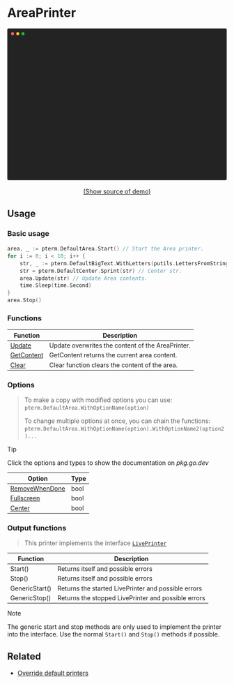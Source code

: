 # AreaPrinter

![AreaPrinter Example](https://raw.githubusercontent.com/pterm/pterm/master/_examples/area/animation.svg)

<p align="center"><a href="https://github.com/pterm/pterm/blob/master/_examples/area/main.go" target="_blank">(Show source of demo)</a></p>


## Usage

### Basic usage

```go
area, _ := pterm.DefaultArea.Start() // Start the Area printer.
for i := 0; i < 10; i++ {
    str, _ := pterm.DefaultBigText.WithLetters(putils.LettersFromString(time.Now().Format("15:04:05"))).Srender() // Save current time in str.
    str = pterm.DefaultCenter.Sprint(str) // Center str.
    area.Update(str) // Update Area contents.
    time.Sleep(time.Second)
}
area.Stop()
```
### Functions

|Function|Description|
|--------|-----------|
|[Update](https://pkg.go.dev/github.com/pterm/pterm#AreaPrinter.Update)|Update overwrites the content of the AreaPrinter.|
|[GetContent](https://pkg.go.dev/github.com/pterm/pterm#AreaPrinter.GetContent)|GetContent returns the current area content.|
|[Clear](https://pkg.go.dev/github.com/pterm/pterm#AreaPrinter.Clear)|Clear function clears the content of the area.|

### Options

> To make a copy with modified options you can use:
> `pterm.DefaultArea.WithOptionName(option)`
>
> To change multiple options at once, you can chain the functions:
> `pterm.DefaultArea.WithOptionName(option).WithOptionName2(option2)...`

> [!TIP]
> Click the options and types to show the documentation on _pkg.go.dev_

|Option|Type|
|------|----|
|[RemoveWhenDone](https://pkg.go.dev/github.com/pterm/pterm#AreaPrinter.RemoveWhenDone)|bool|
|[Fullscreen](https://pkg.go.dev/github.com/pterm/pterm#AreaPrinter.Fullscreen)|bool|
|[Center](https://pkg.go.dev/github.com/pterm/pterm#AreaPrinter.Center)|bool|

### Output functions
> This printer implements the interface [`LivePrinter`](https://github.com/pterm/pterm/blob/master/interface_live_printer.go)

|Function|Description|
|------|---------|
|Start()|Returns itself and possible errors|
|Stop()|Returns itself and possible errors|
|GenericStart()|Returns the started LivePrinter and possible errors|
|GenericStop()|Returns the stopped LivePrinter and possible errors|

> [!NOTE]
> The generic start and stop methods are only used to implement the printer into the interface.
> Use the normal `Start()` and `Stop()` methods if possible.

## Related
- [Override default printers](../customizing/override-default-printer.md)
